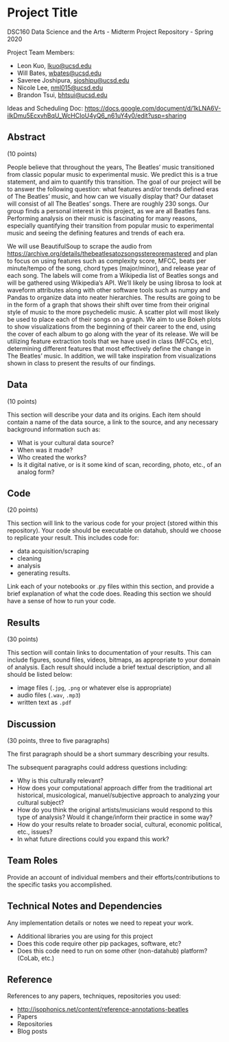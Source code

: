 # Project Title

DSC160 Data Science and the Arts - Midterm Project Repository - Spring 2020

Project Team Members: 
- Leon Kuo, lkuo@ucsd.edu
- Will Bates, wbates@ucsd.edu
- Saveree Joshipura, sjoshipu@ucsd.edu
- Nicole Lee, nml015@ucsd.edu
- Brandon Tsui, bhtsui@ucsd.edu

Ideas and Scheduling Doc: https://docs.google.com/document/d/1kLNA6V-ilkDmu5EcxvhBqU_WcHCIoU4yQ6_n61uY4y0/edit?usp=sharing

## Abstract

(10 points) 

People believe that throughout the years, The Beatles’ music transitioned from classic popular music to experimental music. We predict this is a true statement, and aim to quantify this transition. The goal of our project will be to answer the following question: what features and/or trends defined eras of The Beatles’ music, and how can we visually display that? Our dataset will consist of all The Beatles’ songs. There are roughly 230 songs. Our group finds a personal interest in this project, as we are all Beatles fans. Performing analysis on their music is fascinating for many reasons, especially quantifying their transition from popular music to experimental music and seeing the defining features and trends of each era.

We will use BeautifulSoup to scrape the audio from https://archive.org/details/thebeatlesatozsongsstereoremastered and plan to focus on using features such as complexity score, MFCC, beats per minute/tempo of the song, chord types (major/minor), and release year of each song. The labels will come from a Wikipedia list of Beatles songs and will be gathered using Wikipedia’s API. We’ll likely be using librosa to look at waveform attributes along with other software tools such as numpy and Pandas to organize data into neater hierarchies. The results are going to be in the form of a graph that shows their shift over time from their original style of music to the more psychedelic music. A scatter plot will most likely be used to place each of their songs on a graph. We aim to use Bokeh plots to show visualizations from the beginning of their career to the end, using the cover of each album to go along with the year of its release. We will be utilizing feature extraction tools that we have used in class (MFCCs, etc), determining different features that most effectively define the change in The Beatles’ music. In addition, we will take inspiration from visualizations shown in class to present the results of our findings.

## Data

(10 points) 

This section will describe your data and its origins. Each item should contain a name of the data source, a link to the source, and any necessary background information such as:
- What is your cultural data source? 
- When was it made? 
- Who created the works? 
- Is it digital native, or is it some kind of scan, recording, photo, etc., of an analog form? 

## Code

(20 points)

This section will link to the various code for your project (stored within this repository). Your code should be executable on datahub, should we choose to replicate your result. This includes code for: 

- data acquisition/scraping
- cleaning
- analysis
- generating results. 

Link each of your notebooks or .py files within this section, and provide a brief explanation of what the code does. Reading this section we should have a sense of how to run your code.

## Results

(30 points) 

This section will contain links to documentation of your results. This can include figures, sound files, videos, bitmaps, as appropriate to your domain of analysis. Each result should include a brief textual description, and all should be listed below: 

- image files (`.jpg`, `.png` or whatever else is appropriate)
- audio files (`.wav`, `.mp3`)
- written text as `.pdf`

## Discussion

(30 points, three to five paragraphs)

The first paragraph should be a short summary describing your results.

The subsequent paragraphs could address questions including:
- Why is this culturally relevant?
- How does your computational approach differ from the traditional art historical, musicological, manuel/subjective approach to analyzing your cultural subject? 
- How do you think the original artists/musicians would respond to this type of analysis? Would it change/inform their practice in some way?
- How do your results relate to broader social, cultural, economic political, etc., issues? 
- In what future directions could you expand this work?

## Team Roles

Provide an account of individual members and their efforts/contributions to the specific tasks you accomplished.

## Technical Notes and Dependencies

Any implementation details or notes we need to repeat your work. 
- Additional libraries you are using for this project
- Does this code require other pip packages, software, etc?
- Does this code need to run on some other (non-datahub) platform? (CoLab, etc.)

## Reference

References to any papers, techniques, repositories you used:

- http://isophonics.net/content/reference-annotations-beatles
- Papers
- Repositories
- Blog posts
